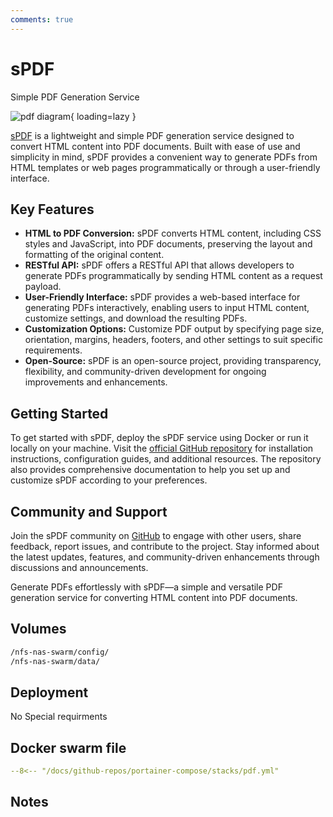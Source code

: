 ```yaml
---
comments: true
---
```


# sPDF

Simple PDF Generation Service

![pdf diagram](/assets/diagrams/pdf.png){ loading=lazy }

[sPDF](https://github.com/frooodle/s-pdf) is a lightweight and simple PDF generation service designed to convert HTML content into PDF documents. Built with ease of use and simplicity in mind, sPDF provides a convenient way to generate PDFs from HTML templates or web pages programmatically or through a user-friendly interface.

## Key Features

- **HTML to PDF Conversion:** sPDF converts HTML content, including CSS styles and JavaScript, into PDF documents, preserving the layout and formatting of the original content.
- **RESTful API:** sPDF offers a RESTful API that allows developers to generate PDFs programmatically by sending HTML content as a request payload.
- **User-Friendly Interface:** sPDF provides a web-based interface for generating PDFs interactively, enabling users to input HTML content, customize settings, and download the resulting PDFs.
- **Customization Options:** Customize PDF output by specifying page size, orientation, margins, headers, footers, and other settings to suit specific requirements.
- **Open-Source:** sPDF is an open-source project, providing transparency, flexibility, and community-driven development for ongoing improvements and enhancements.

## Getting Started

To get started with sPDF, deploy the sPDF service using Docker or run it locally on your machine. Visit the [official GitHub repository](https://github.com/frooodle/s-pdf) for installation instructions, configuration guides, and additional resources. The repository also provides comprehensive documentation to help you set up and customize sPDF according to your preferences.

## Community and Support

Join the sPDF community on [GitHub](https://github.com/frooodle/s-pdf) to engage with other users, share feedback, report issues, and contribute to the project. Stay informed about the latest updates, features, and community-driven enhancements through discussions and announcements.

Generate PDFs effortlessly with sPDF—a simple and versatile PDF generation service for converting HTML content into PDF documents.


## Volumes

```bash
/nfs-nas-swarm/config/
/nfs-nas-swarm/data/
```

## Deployment
No Special requirments

## Docker swarm file
``` yaml linenums="1" 
--8<-- "/docs/github-repos/portainer-compose/stacks/pdf.yml"
```

## Notes

